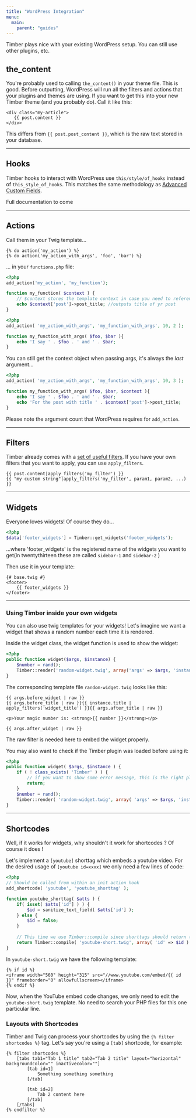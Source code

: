 ```yaml
---
title: "WordPress Integration"
menu:
  main:
    parent: "guides"
---
```


Timber plays nice with your existing WordPress setup. You can still use other plugins, etc.

## the_content

You're probably used to calling `the_content()` in your theme file. This is good. Before outputting, WordPress will run all the filters and actions that your plugins and themes are using. If you want to get this into your new Timber theme (and you probably do). Call it like this:

```twig
<div class="my-article">
   {{ post.content }}
</div>
```

This differs from `{{ post.post_content }}`, which is the raw text stored in your database.

* * *

## Hooks

Timber hooks to interact with WordPress use `this/style/of_hooks` instead of `this_style_of_hooks`. This matches the same methodology as [Advanced Custom Fields](http://www.advancedcustomfields.com/resources/#actions).

Full documentation to come

* * *

## Actions

Call them in your Twig template...

```twig
{% do action('my_action') %}
{% do action('my_action_with_args', 'foo', 'bar') %}
```

... in your `functions.php` file:

```php
<?php
add_action('my_action', 'my_function');

function my_function( $context ) {
	// $context stores the template context in case you need to reference it
	echo $context['post']->post_title; //outputs title of yr post
}
```

```php
<?php
add_action( 'my_action_with_args', 'my_function_with_args', 10, 2 );

function my_function_with_args( $foo, $bar ){
	echo 'I say ' . $foo . ' and ' . $bar;
}
```

You can still get the context object when passing args, it's always the _last_ argument...

```php
<?php
add_action( 'my_action_with_args', 'my_function_with_args', 10, 3 );

function my_function_with_args( $foo, $bar, $context ){
	echo 'I say ' . $foo . ' and ' . $bar;
	echo 'For the post with title ' . $context['post']->post_title;
}
```

Please note the argument count that WordPress requires for `add_action`.

* * *

## Filters

Timber already comes with a [set of useful filters](http://timber.github.io/timber/#filters). If you have your own filters that you want to apply, you can use `apply_filters`.

```twig
{{ post.content|apply_filters('my_filter') }}
{{ "my custom string"|apply_filters('my_filter', param1, param2, ...) }}
```

* * *

## Widgets

Everyone loves widgets!
Of course they do...

```php
<?php
$data['footer_widgets'] = Timber::get_widgets('footer_widgets');
```

...where 'footer_widgets' is the registered name of the widgets you want to get(in twentythirteen these are called `sidebar-1` and `sidebar-2` )

Then use it in your template:

```twig
{# base.twig #}
<footer>
	{{ footer_widgets }}
</footer>
```

* * *

### Using Timber inside your own widgets

You can also use twig templates for your widgets!
Let's imagine we want a widget that shows a random number each time it is rendered.

Inside the widget class, the widget function is used to show the widget:

```php
<?php
public function widget($args, $instance) {
	$number = rand();
	Timber::render('random-widget.twig', array('args' => $args, 'instance' => $instance, 'number' => $number));
}
```

The corresponding template file `random-widget.twig` looks like this:

```twig
{{ args.before_widget | raw }}
{{ args.before_title | raw }}{{ instance.title | apply_filters('widget_title') }}{{ args.after_title | raw }}

<p>Your magic number is: <strong>{{ number }}</strong></p>

{{ args.after_widget | raw }}
```
The raw filter is needed here to embed the widget properly.

You may also want to check if the Timber plugin was loaded before using it:

```php
<?php
public function widget( $args, $instance ) {
	if ( ! class_exists( 'Timber' ) ) {
		// if you want to show some error message, this is the right place
		return;
	}
	$number = rand();
	Timber::render( 'random-widget.twig', array( 'args' => $args, 'instance' => $instance, 'number' => $number ) );
}
```

* * *

## Shortcodes

Well, if it works for widgets, why shouldn't it work for shortcodes ?
Of course it does !

Let's implement a `[youtube]` shorttag which embeds a youtube video.
For the desired usage of `[youtube id=xxxx]` we only need a few lines of code:

```php
<?php
// Should be called from within an init action hook
add_shortcode( 'youtube', 'youtube_shorttag' );

function youtube_shorttag( $atts ) {
	if( isset( $atts['id'] ) ) {
		$id = sanitize_text_field( $atts['id'] );
	} else {
		$id = false;
	}
	
	// This time we use Timber::compile since shorttags should return the code
	return Timber::compile( 'youtube-short.twig', array( 'id' => $id ) );
}
```

In `youtube-short.twig` we have the following template:

```twig
{% if id %}
<iframe width="560" height="315" src="//www.youtube.com/embed/{{ id }}" frameborder="0" allowfullscreen></iframe>
{% endif %}
```

Now, when the YouTube embed code changes, we only need to edit the `youtube-short.twig` template. No need to search your PHP files for this one particular line.

### Layouts with Shortcodes

Timber and Twig can process your shortcodes by using the `{% filter shortcodes %}` tag. Let's say you're using a `[tab]` shortcode, for example:

```twig
{% filter shortcodes %}
	[tabs tab1="Tab 1 title" tab2="Tab 2 title" layout="horizontal" backgroundcolor="" inactivecolor=""]
		[tab id=1]
			Something something something
		[/tab]

		[tab id=2]
			Tab 2 content here
		[/tab]
	[/tabs]
{% endfilter %}
```

